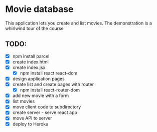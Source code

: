 # Movie database

This application lets you create and list movies. The demonstration is
a whirlwind tour of the course

## TODO:

* [x] npm install parcel
* [x] create index.html
* [x] create index.jsx
  * [x] npm install react react-dom
* [x] design application pages
* [x] create list and create pages with router
  * [x] npm install react-router-dom
* [x] add new movie with a form
* [x] list movies
* [x] move client code to subdirectory
* [x] create server - serve react app
* [x] move API to server
* [x] deploy to Heroku
